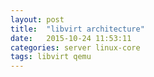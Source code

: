 ```yaml
---
layout: post
title:  "libvirt architecture"
date:   2015-10-24 11:53:11
categories: server linux-core
tags: libvirt qemu 
---
```


# 



